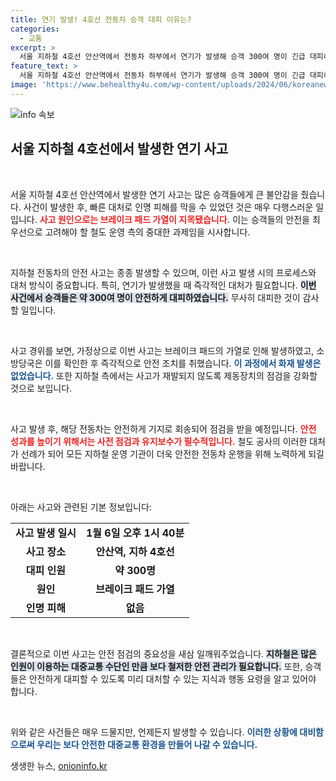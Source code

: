 ```yaml
---
title: 연기 발생! 4호선 전동차 승객 대피 이유는?
categories:
  - 교통
excerpt: >
  서울 지하철 4호선 안산역에서 전동차 하부에서 연기가 발생해 승객 300여 명이 긴급 대피하는 상황이 발생했습니다. 소방 당국은 브레이크 패드 과열로 인한 사고로, 다행히 인명 피해는 없었습니다.
feature_text: >
  서울 지하철 4호선 안산역에서 전동차 하부에서 연기가 발생해 승객 300여 명이 긴급 대피하는 상황이 발생했습니다. 소방 당국은 브레이크 패드 과열로 인한 사고로, 다행히 인명 피해는 없었습니다.
image: 'https://www.behealthy4u.com/wp-content/uploads/2024/06/koreanews.jpg'
---
```


<p><img src="https://www.behealthy4u.com/wp-content/uploads/2024/06/koreanews.jpg" alt="info 속보" /></p>

<h2 data-ke-size="size26">서울 지하철 4호선에서 발생한 연기 사고</h2>

<p data-ke-size="size16">&nbsp;</p>

<p>서울 지하철 4호선 안산역에서 발생한 연기 사고는 많은 승객들에게 큰 불안감을 줬습니다. 사건이 발생한 후, 빠른 대처로 인명 피해를 막을 수 있었던 것은 매우 다행스러운 일입니다. <b><span style="color: #ee2323;">사고 원인으로는 브레이크 패드 가열이 지목됐습니다.</span></b> 이는 승객들의 안전을 최우선으로 고려해야 할 철도 운영 측의 중대한 과제임을 시사합니다.</p>

<p data-ke-size="size16">&nbsp;</p>

<p>지하철 전동차의 안전 사고는 종종 발생할 수 있으며, 이런 사고 발생 시의 프로세스와 대처 방식이 중요합니다. 특히, 연기가 발생했을 때 즉각적인 대처가 필요합니다. <b><span style="background-color: #21538527;">이번 사건에서 승객들은 약 300여 명이 안전하게 대피하였습니다.</span></b> 무사히 대피한 것이 감사할 일입니다. </p>

<p data-ke-size="size16">&nbsp;</p>

<p>사고 경위를 보면, 가정상으로 이번 사고는 브레이크 패드의 가열로 인해 발생하였고, 소방당국은 이를 확인한 후 즉각적으로 안전 조치를 취했습니다. <b><span style="color: #1a5490;">이 과정에서 화재 발생은 없었습니다.</span></b> 또한 지하철 측에서는 사고가 재발되지 않도록 제동장치의 점검을 강화할 것으로 보입니다.</p>

<p data-ke-size="size16">&nbsp;</p>

<p>사고 발생 후, 해당 전동차는 안전하게 기지로 회송되어 점검을 받을 예정입니다. <b><span style="color: #ee2323;">안전 성과를 높이기 위해서는 사전 점검과 유지보수가 필수적입니다.</span></b> 철도 공사의 이러한 대처가 선례가 되어 모든 지하철 운영 기관이 더욱 안전한 전동차 운행을 위해 노력하게 되길 바랍니다.</p>

<p data-ke-size="size16">&nbsp;</p>

<p>아래는 사고와 관련된 기본 정보입니다:</p>

<table style="width: 100%; border-collapse: collapse;">
<tr>
<td style="text-align: center; height: 17px;"><b>사고 발생 일시</b></td>
<td style="text-align: center; height: 17px;"><b>1월 6일 오후 1시 40분</b></td>
</tr>
<tr>
<td style="text-align: center; height: 17px;"><b>사고 장소</b></td>
<td style="text-align: center; height: 17px;"><b>안산역, 지하 4호선</b></td>
</tr>
<tr>
<td style="text-align: center; height: 17px;"><b>대피 인원</b></td>
<td style="text-align: center; height: 17px;"><b>약 300명</b></td>
</tr>
<tr>
<td style="text-align: center; height: 17px;"><b>원인</b></td>
<td style="text-align: center; height: 17px;"><b>브레이크 패드 가열</b></td>
</tr>
<tr>
<td style="text-align: center; height: 17px;"><b>인명 피해</b></td>
<td style="text-align: center; height: 17px;"><b>없음</b></td>
</tr>
</table>

<p data-ke-size="size16">&nbsp;</p>

<p>결론적으로 이번 사고는 안전 점검의 중요성을 새삼 일깨워주었습니다. <b><span style="background-color: #21538527;">지하철은 많은 인원이 이용하는 대중교통 수단인 만큼 보다 철저한 안전 관리가 필요합니다.</span></b> 또한, 승객들은 안전하게 대피할 수 있도록 미리 대처할 수 있는 지식과 행동 요령을 알고 있어야 합니다.</p>

<p data-ke-size="size16">&nbsp;</p>

<p>위와 같은 사건들은 매우 드물지만, 언제든지 발생할 수 있습니다. <b><span style="color: #1a5490;">이러한 상황에 대비함으로써 우리는 보다 안전한 대중교통 환경을 만들어 나갈 수 있습니다.</span></b></p>
생생한 뉴스, <a href="https://onioninfo.kr" rel="dofollow">onioninfo.kr</a>


